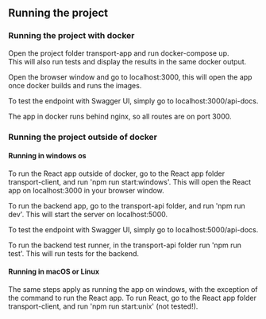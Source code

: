 ## Running the project


### Running the project with docker

Open the project folder transport-app and run docker-compose up.<br />
This will also run tests and display the results in the same docker output.<br />

Open the browser window and go to localhost:3000, this will open the app once docker builds and runs the images.<br />

To test the endpoint with Swagger UI, simply go to localhost:3000/api-docs.<br />

The app in docker runs behind nginx, so all routes are on port 3000.<br />

### Running the project outside of docker

#### Running in windows os

To run the React app outside of docker, go to the React app folder transport-client, and run
'npm run start:windows'. This will open the React app on localhost:3000 in your browser window.<br />

To run the backend app, go to the transport-api folder, and run 'npm run dev'. This will start the 
server on localhost:5000.<br />

To test the endpoint with Swagger UI, simply go to localhost:5000/api-docs.<br />

To run the backend test runner, in the transport-api folder run 'npm run test'. This will run tests for the backend.<br />

#### Running in macOS or Linux

The same steps apply as running the app on windows, with the exception of the command to run the React app.
To run React, go to the React app folder transport-client, and run 'npm run start:unix' (not tested!). <br />